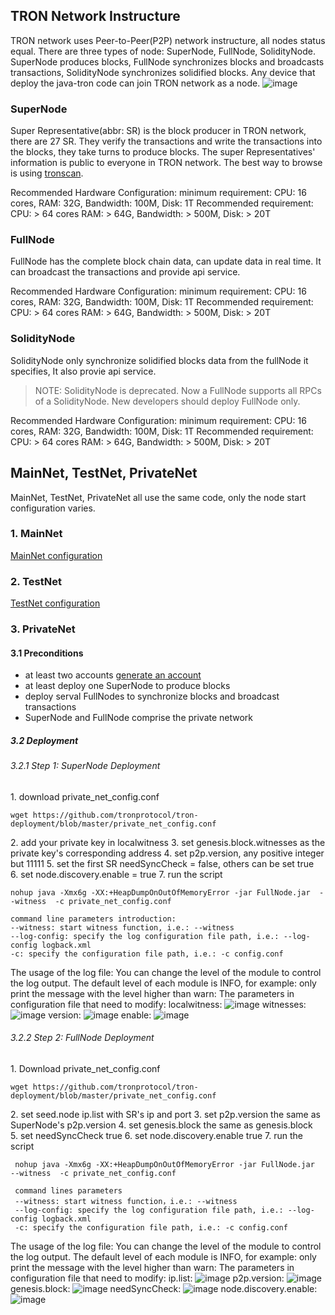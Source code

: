 
## TRON Network Instructure

TRON network uses Peer-to-Peer(P2P) network instructure, all nodes status equal. There are three types of node: SuperNode, FullNode, SolidityNode. SuperNode produces blocks, FullNode synchronizes blocks and broadcasts transactions, SolidityNode synchronizes solidified blocks. Any device that deploy the java-tron code can join TRON network as a node.
![image](https://raw.githubusercontent.com/tronprotocol/documentation-EN/master/imags/network.png)


<h3>SuperNode</h3>

Super Representative(abbr: SR) is the block producer in TRON network, there are 27 SR. They verify the transactions and write the transactions into the blocks, they take turns to produce blocks. The super Representatives' information is public to everyone in TRON network. The best way to browse is using [tronscan](https://tronscan.org/#/sr/representatives).

Recommended Hardware Configuration:
minimum requirement:
CPU: 16 cores, RAM: 32G, Bandwidth: 100M, Disk: 1T
Recommended requirement:
CPU: > 64 cores RAM: > 64G, Bandwidth: > 500M, Disk: > 20T

<h3>FullNode</h3>

FullNode has the complete block chain data, can update data in real time. It can broadcast the transactions and provide api service.

Recommended Hardware Configuration:
minimum requirement:
CPU: 16 cores, RAM: 32G, Bandwidth: 100M, Disk: 1T
Recommended requirement:
CPU: > 64 cores RAM: > 64G, Bandwidth: > 500M, Disk: > 20T

<h3>SolidityNode</h3>

SolidityNode only synchronize solidified blocks data from the fullNode it specifies, It also provie api service.

> NOTE: SolidityNode is deprecated. Now a FullNode supports all RPCs of a SolidityNode.
> New developers should deploy FullNode only.

Recommended Hardware Configuration:
minimum requirement:
CPU: 16 cores, RAM: 32G, Bandwidth: 100M, Disk: 1T
Recommended requirement:
CPU: > 64 cores RAM: > 64G, Bandwidth: > 500M, Disk: > 20T


## MainNet, TestNet, PrivateNet

MainNet, TestNet, PrivateNet all use the same code, only the node start configuration varies.

<h3>1. MainNet </h3>

[MainNet configuration](https://github.com/tronprotocol/tron-deployment/blob/master/main_net_config.conf)

<h3>2. TestNet </h3>

[TestNet configuration](https://github.com/tronprotocol/tron-deployment/blob/master/test_net_config.conf)

<h3>3. PrivateNet </h3>

<h4>3.1 Preconditions </h4>

- at least two accounts [generate an account](https://tronscan.org/#/wallet/new)
- at least deploy one SuperNode to produce blocks
- deploy serval FullNodes to synchronize blocks and broadcast transactions
- SuperNode and FullNode comprise the private network

<h5>3.2 Deployment </h5>

<h6>3.2.1 Step 1: SuperNode Deployment </h6>

 1.&nbsp;download private_net_config.conf

```text
wget https://github.com/tronprotocol/tron-deployment/blob/master/private_net_config.conf
```
 2.&nbsp;add your private key in localwitness
 3.&nbsp;set genesis.block.witnesses as the private key's corresponding address
 4.&nbsp;set p2p.version, any positive integer but 11111
 5.&nbsp;set the first SR needSyncCheck = false, others can be set true
 6.&nbsp;set node.discovery.enable = true
 7.&nbsp;run the script

```text
nohup java -Xmx6g -XX:+HeapDumpOnOutOfMemoryError -jar FullNode.jar  --witness  -c private_net_config.conf

command line parameters introduction:
--witness: start witness function, i.e.: --witness
--log-config: specify the log configuration file path, i.e.: --log-config logback.xml
-c: specify the configuration file path, i.e.: -c config.conf
```

 The usage of the log file:
 You can change the level of the module to control the log output. The default level of each module is INFO, for example: only print the message with the level higher than warn:
 <logger name="net" level="WARN"/>
 The parameters in configuration file that need to modify:
 localwitness:
 ![image](https://raw.githubusercontent.com/tronprotocol/documentation-EN/master/imags/localwitness.jpg)
 witnesses:
 ![image](https://raw.githubusercontent.com/tronprotocol/documentation-EN/master/imags/witness.png)
 version:
 ![image](https://raw.githubusercontent.com/tronprotocol/documentation-EN/master/imags/p2p_version.png)
 enable:
 ![image](https://raw.githubusercontent.com/tronprotocol/documentation-EN/master/imags/discovery_enable.png)


<h6>3.2.2 Step 2: FullNode Deployment </h6>
 1.&nbsp;Download private_net_config.conf

```text
wget https://github.com/tronprotocol/tron-deployment/blob/master/private_net_config.conf
```
 2.&nbsp;set seed.node ip.list with SR's ip and port
 3.&nbsp;set p2p.version the same as SuperNode's p2p.version
 4.&nbsp;set genesis.block the same as genesis.block
 5.&nbsp;set needSyncCheck true
 6.&nbsp;set node.discovery.enable true
 7.&nbsp;run the script

```text
 nohup java -Xmx6g -XX:+HeapDumpOnOutOfMemoryError -jar FullNode.jar  --witness  -c private_net_config.conf

 command lines parameters
 --witness: start witness function，i.e.: --witness
 --log-config: specify the log configuration file path, i.e.: --log-config logback.xml
 -c: specify the configuration file path, i.e.: -c config.conf
```

 The usage of the log file:
 You can change the level of the module to control the log output. The default level of each module is INFO, for example: only print the message with the level higher than warn:
 <logger name="net" level="WARN"/>
 The parameters in configuration file that need to modify:
 ip.list:
 ![image](https://raw.githubusercontent.com/tronprotocol/documentation-EN/master/imags/ip_list.png)
 p2p.version:
 ![image](https://raw.githubusercontent.com/tronprotocol/documentation-EN/master/imags/p2p_version.png)
 genesis.block:
 ![image](https://raw.githubusercontent.com/tronprotocol/documentation-EN/master/imags/genesis_block.png)
 needSyncCheck:
 ![image](https://raw.githubusercontent.com/tronprotocol/documentation-EN/master/imags/need_sync_check.png)
 node.discovery.enable:
 ![image](https://raw.githubusercontent.com/tronprotocol/documentation-EN/master/imags/discovery_enable.png)
